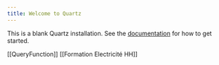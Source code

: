 ```yaml
---
title: Welcome to Quartz
---
```


This is a blank Quartz installation.
See the [documentation](https://quartz.jzhao.xyz) for how to get started.


[[QueryFunction]]
[[Formation Electricité HH]]